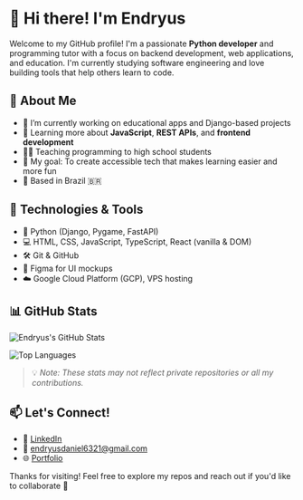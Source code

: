 # 👋 Hi there! I'm Endryus

Welcome to my GitHub profile! I'm a passionate **Python developer** and programming tutor with a focus on backend development, web applications, and education. I'm currently studying software engineering and love building tools that help others learn to code.

## 🧠 About Me

- 🔭 I’m currently working on educational apps and Django-based projects
- 🌱 Learning more about **JavaScript**, **REST APIs**, and **frontend development**
- 👨‍🏫 Teaching programming to high school students
- 🎯 My goal: To create accessible tech that makes learning easier and more fun
- 📍 Based in Brazil 🇧🇷

## 🚀 Technologies & Tools

- 🐍 Python (Django, Pygame, FastAPI)
- 💻 HTML, CSS, JavaScript, TypeScript, React (vanilla & DOM)
- 🛠️ Git & GitHub
- 🎨 Figma for UI mockups
- ☁️ Google Cloud Platform (GCP), VPS hosting

## 📊 GitHub Stats

![Endryus's GitHub Stats](https://github-readme-stats.vercel.app/api?username=Dryzera&show_icons=true&theme=tokyonight)

![Top Languages](https://github-readme-stats.vercel.app/api/top-langs/?username=Dryzera&layout=compact&theme=tokyonight)

> 💡 *Note: These stats may not reflect private repositories or all my contributions.*

## 📫 Let's Connect!

- 💼 [LinkedIn](https://www.linkedin.com/in/endryus-daniel-rysik-de-oliveira/)
- 📧 endryusdaniel6321@gmail.com
- 🌐 [Portfolio](https://endryus.com)

Thanks for visiting! Feel free to explore my repos and reach out if you'd like to collaborate 🚀
